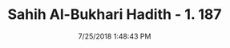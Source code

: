 ---
title        : "Sahih Al-Bukhari Hadith - 1. 187"
date         : 7/25/2018 1:48:43 PM
draft        : false
type         : "hadith"
layout       : "hadith"
BookCode     : "SHB"
VolumeNumber : "1"
HadithNumber : "187"
categories  :  ["Ablution-Using the remaining water after ablution"]
tags  :  ["Abu Juhaifa"]
---